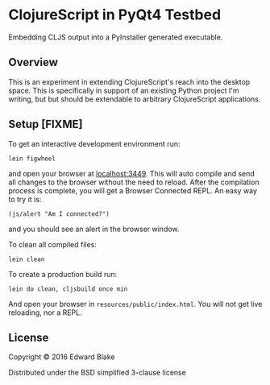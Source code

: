 # ClojureScript in PyQt4 Testbed

Embedding CLJS output into a PyInstaller generated executable.

## Overview

This is an experiment in extending ClojureScript's reach into the desktop space.
This is specifically in support of an existing Python project I'm writing, but
but should be extendable to arbitrary ClojureScript applications.

## Setup [FIXME]

To get an interactive development environment run:

    lein figwheel

and open your browser at [localhost:3449](http://localhost:3449/).
This will auto compile and send all changes to the browser without the
need to reload. After the compilation process is complete, you will
get a Browser Connected REPL. An easy way to try it is:

    (js/alert "Am I connected?")

and you should see an alert in the browser window.

To clean all compiled files:

    lein clean

To create a production build run:

    lein do clean, cljsbuild once min

And open your browser in `resources/public/index.html`. You will not
get live reloading, nor a REPL. 

## License

Copyright © 2016 Edward Blake

Distributed under the BSD simplified 3-clause license
